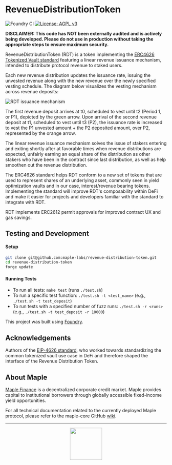 # RevenueDistributionToken

![Foundry CI](https://github.com/maple-labs/loan/actions/workflows/push-to-main.yml/badge.svg) [![License: AGPL v3](https://img.shields.io/badge/License-AGPL%20v3-blue.svg)](https://www.gnu.org/licenses/agpl-3.0)

**DISCLAIMER: This code has NOT been externally audited and is actively being developed. Please do not use in production without taking the appropriate steps to ensure maximum security.**

RevenueDistributionToken (RDT) is a token implementing the [ERC4626 Tokenized Vault standard](https://eips.ethereum.org/EIPS/eip-4626) featuring a linear revenue issuance mechanism, intended to distribute protocol revenue to staked users. 

Each new revenue distribution updates the issuance rate, issuing the unvested revenue along with the new revenue over the newly specified vesting schedule. The diagram below visualizes the vesting mechanism across revenue deposits: 

![RDT issuance mechanism](https://user-images.githubusercontent.com/22627847/156435725-4d8daa09-0d6a-4b05-b2cb-ed9c5ce11bd5.png) 

The first revenue deposit arrives at t0, scheduled to vest until t2 (Period 1, or P1), depicted by the green arrow. Upon arrival of the second revenue deposit at t1, scheduled to vest until t3 (P2), the issuance rate is increased to vest the P1 unvested amount + the P2 deposited amount, over P2, represented by the orange arrow. 

The linear revenue issuance mechanism solves the issue of stakers entering and exiting shortly after at favorable times when revenue distributions are expected, unfairly earning an equal share of the distribution as other stakers who have been in the contract since last distribution, as well as help smoothen out the revenue distribution. 

The ERC4626 standard helps RDT conform to a new set of tokens that are used to represent shares of an underlying asset, commonly seen in yield optimization vaults and in our case, interest/revenue bearing tokens. Implementing the standard will improve RDT's composability within DeFi and make it easier for projects and developers familiar with the standard to integrate with RDT.

RDT implements ERC2612 permit approvals for improved contract UX and gas savings.

## Testing and Development
#### Setup
```sh
git clone git@github.com:maple-labs/revenue-distribution-token.git
cd revenue-distribution-token
forge update
```
#### Running Tests
- To run all tests: `make test` (runs `./test.sh`)
- To run a specific test function: `./test.sh -t <test_name>` (e.g., `./test.sh -t test_deposit`)
- To run tests with a specified number of fuzz runs: `./test.sh -r <runs>` (e.g., `./test.sh -t test_deposit -r 10000`)

This project was built using [Foundry](https://github.com/gakonst/Foundry).

## Acknowledgements
Authors of the [EIP-4626 standard](https://eips.ethereum.org/EIPS/eip-4626), who worked towards standardizing the common tokenized vault use case in DeFi and therefore shaped the interface of the Revenue Distribution Token.

## About Maple
[Maple Finance](https://maple.finance) is a decentralized corporate credit market. Maple provides capital to institutional borrowers through globally accessible fixed-income yield opportunities.

For all technical documentation related to the currently deployed Maple protocol, please refer to the maple-core GitHub [wiki](https://github.com/maple-labs/maple-core/wiki).

---

<p align="center">
  <img src="https://user-images.githubusercontent.com/44272939/116272804-33e78d00-a74f-11eb-97ab-77b7e13dc663.png" height="100" />
</p>
